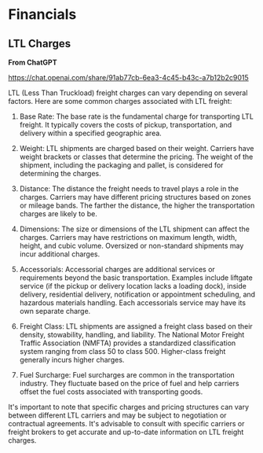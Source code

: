 # Financials

## LTL Charges

**From ChatGPT**

https://chat.openai.com/share/91ab77cb-6ea3-4c45-b43c-a7b12b2c9015

LTL (Less Than Truckload) freight charges can vary depending on several factors. Here are some common charges associated with LTL freight:

1. Base Rate: The base rate is the fundamental charge for transporting LTL freight. It typically covers the costs of pickup, transportation, and delivery within a specified geographic area.

2. Weight: LTL shipments are charged based on their weight. Carriers have weight brackets or classes that determine the pricing. The weight of the shipment, including the packaging and pallet, is considered for determining the charges.

3. Distance: The distance the freight needs to travel plays a role in the charges. Carriers may have different pricing structures based on zones or mileage bands. The farther the distance, the higher the transportation charges are likely to be.

4. Dimensions: The size or dimensions of the LTL shipment can affect the charges. Carriers may have restrictions on maximum length, width, height, and cubic volume. Oversized or non-standard shipments may incur additional charges.

5. Accessorials: Accessorial charges are additional services or requirements beyond the basic transportation. Examples include liftgate service (if the pickup or delivery location lacks a loading dock), inside delivery, residential delivery, notification or appointment scheduling, and hazardous materials handling. Each accessorials service may have its own separate charge.

6. Freight Class: LTL shipments are assigned a freight class based on their density, stowability, handling, and liability. The National Motor Freight Traffic Association (NMFTA) provides a standardized classification system ranging from class 50 to class 500. Higher-class freight generally incurs higher charges.

7. Fuel Surcharge: Fuel surcharges are common in the transportation industry. They fluctuate based on the price of fuel and help carriers offset the fuel costs associated with transporting goods.

It's important to note that specific charges and pricing structures can vary between different LTL carriers and may be subject to negotiation or contractual agreements. It's advisable to consult with specific carriers or freight brokers to get accurate and up-to-date information on LTL freight charges.
